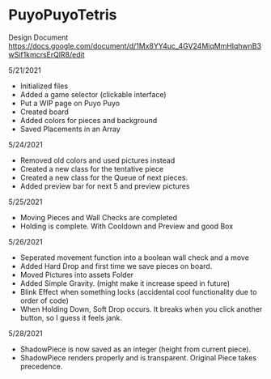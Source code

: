 # PuyoPuyoTetris
Design Document
https://docs.google.com/document/d/1Mx8YY4uc_4GV24MiqMmHlqhwnB3wSif1kmcrsErQlR8/edit

5/21/2021
- Initialized files
- Added a game selector (clickable interface)
- Put a WIP page on Puyo Puyo
- Created board
- Added colors for pieces and background
- Saved Placements in an Array

5/24/2021
- Removed old colors and used pictures instead
- Created a new class for the tentative piece
- Created a new class for the Queue of next pieces.
- Added preview bar for next 5 and preview pictures

5/25/2021
- Moving Pieces and Wall Checks are completed
- Holding is complete. With Cooldown and Preview and good Box

5/26/2021
- Seperated movement function into a boolean wall check and a move
- Added Hard Drop and first time we save pieces on board.
- Moved Pictures into assets Folder
- Added Simple Gravity. (might make it increase speed in future)
- Blink Effect when something locks (accidental cool functionality due to order of code)
- When Holding Down, Soft Drop occurs. It breaks when you click another button, so I guess it feels jank.

5/28/2021
- ShadowPiece is now saved as an integer (height from current piece).
- ShadowPiece renders properly and is transparent. Original Piece takes precedence.
